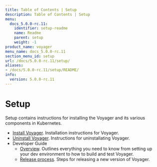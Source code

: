 ```yaml
---
title: Table of Contents | Setup
description: Table of Contents | Setup
menu:
  docs_5.0.0-rc.11:
    identifier: setup-readme
    name: Readme
    parent: setup
    weight: -1
product_name: voyager
menu_name: docs_5.0.0-rc.11
section_menu_id: setup
url: /docs/5.0.0-rc.11/setup/
aliases:
- /docs/5.0.0-rc.11/setup/README/
info:
  version: 5.0.0-rc.11
---
```


# Setup

Setup contains instructions for installing the Voyager and its various components in Kubernetes.

- [Install Voyager](/docs/5.0.0-rc.11/setup/install). Installation instructions for Voyager.
- [Uninstall Voyager](/docs/5.0.0-rc.11/setup/uninstall). Instructions for uninstallating Voyager.
- Developer Guide
  - [Overview](/docs/5.0.0-rc.11/setup/developer-guide/overview). Outlines everything you need to know from setting up your dev environment to how to build and test Voyager.
  - [Release process](/docs/5.0.0-rc.11/setup/developer-guide/release). Steps for releasing a new version of Voyager.
